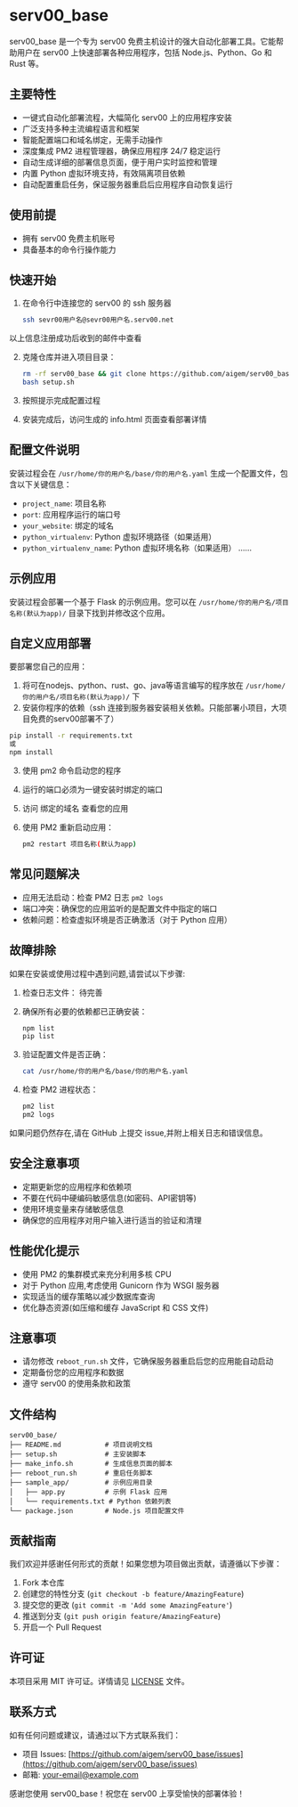 # serv00_base

serv00_base 是一个专为 serv00 免费主机设计的强大自动化部署工具。它能帮助用户在 serv00 上快速部署各种应用程序，包括 Node.js、Python、Go 和 Rust 等。

## 主要特性

- 一键式自动化部署流程，大幅简化 serv00 上的应用程序安装
- 广泛支持多种主流编程语言和框架
- 智能配置端口和域名绑定，无需手动操作
- 深度集成 PM2 进程管理器，确保应用程序 24/7 稳定运行
- 自动生成详细的部署信息页面，便于用户实时监控和管理
- 内置 Python 虚拟环境支持，有效隔离项目依赖
- 自动配置重启任务，保证服务器重启后应用程序自动恢复运行

## 使用前提

- 拥有 serv00 免费主机账号
- 具备基本的命令行操作能力

## 快速开始

1. 在命令行中连接您的 serv00 的 ssh 服务器
    ```bash
    ssh sevr00用户名@sevr00用户名.serv00.net
    ```
以上信息注册成功后收到的邮件中查看

2. 克隆仓库并进入项目目录：
   ```bash
   rm -rf serv00_base && git clone https://github.com/aigem/serv00_base.git && cd serv00_base
   bash setup.sh
   ```

3. 按照提示完成配置过程

4. 安装完成后，访问生成的 info.html 页面查看部署详情

## 配置文件说明

安装过程会在 `/usr/home/你的用户名/base/你的用户名.yaml` 生成一个配置文件，包含以下关键信息：

- `project_name`: 项目名称
- `port`: 应用程序运行的端口号
- `your_website`: 绑定的域名
- `python_virtualenv`: Python 虚拟环境路径（如果适用）
- `python_virtualenv_name`: Python 虚拟环境名称（如果适用）
……

## 示例应用

安装过程会部署一个基于 Flask 的示例应用。您可以在 `/usr/home/你的用户名/项目名称(默认为app)/` 目录下找到并修改这个应用。

## 自定义应用部署

要部署您自己的应用：

1. 将可在nodejs、python、rust、go、java等语言编写的程序放在 `/usr/home/你的用户名/项目名称(默认为app)/` 下
2. 安装你程序的依赖（ssh 连接到服务器安装相关依赖。只能部署小项目，大项目免费的serv00部署不了）
```bash
pip install -r requirements.txt
或
npm install
```
3. 使用 pm2 命令启动您的程序
4. 运行的端口必须为一键安装时绑定的端口
5. 访问 绑定的域名 查看您的应用


4. 使用 PM2 重新启动应用：
   ```bash
   pm2 restart 项目名称(默认为app)
   ```

## 常见问题解决

- 应用无法启动：检查 PM2 日志 `pm2 logs`
- 端口冲突：确保您的应用监听的是配置文件中指定的端口
- 依赖问题：检查虚拟环境是否正确激活（对于 Python 应用）

## 故障排除

如果在安装或使用过程中遇到问题,请尝试以下步骤:

1. 检查日志文件：
待完善

2. 确保所有必要的依赖都已正确安装：
   ```bash
   npm list
   pip list
   ```

3. 验证配置文件是否正确：
   ```bash
   cat /usr/home/你的用户名/base/你的用户名.yaml
   ```

4. 检查 PM2 进程状态：
   ```bash
   pm2 list
   pm2 logs
   ```

如果问题仍然存在,请在 GitHub 上提交 issue,并附上相关日志和错误信息。

## 安全注意事项

- 定期更新您的应用程序和依赖项
- 不要在代码中硬编码敏感信息(如密码、API密钥等)
- 使用环境变量来存储敏感信息
- 确保您的应用程序对用户输入进行适当的验证和清理

## 性能优化提示

- 使用 PM2 的集群模式来充分利用多核 CPU
- 对于 Python 应用,考虑使用 Gunicorn 作为 WSGI 服务器
- 实现适当的缓存策略以减少数据库查询
- 优化静态资源(如压缩和缓存 JavaScript 和 CSS 文件)

## 注意事项

- 请勿修改 `reboot_run.sh` 文件，它确保服务器重启后您的应用能自动启动
- 定期备份您的应用程序和数据
- 遵守 serv00 的使用条款和政策

## 文件结构

```
serv00_base/
├── README.md           # 项目说明文档
├── setup.sh            # 主安装脚本
├── make_info.sh        # 生成信息页面的脚本
├── reboot_run.sh       # 重启任务脚本
├── sample_app/         # 示例应用目录
│   ├── app.py          # 示例 Flask 应用
│   └── requirements.txt # Python 依赖列表
└── package.json        # Node.js 项目配置文件
```

## 贡献指南

我们欢迎并感谢任何形式的贡献！如果您想为项目做出贡献，请遵循以下步骤：

1. Fork 本仓库
2. 创建您的特性分支 (`git checkout -b feature/AmazingFeature`)
3. 提交您的更改 (`git commit -m 'Add some AmazingFeature'`)
4. 推送到分支 (`git push origin feature/AmazingFeature`)
5. 开启一个 Pull Request

## 许可证

本项目采用 MIT 许可证。详情请见 [LICENSE](LICENSE) 文件。

## 联系方式

如有任何问题或建议，请通过以下方式联系我们：

- 项目 Issues: [https://github.com/aigem/serv00_base/issues](https://github.com/aigem/serv00_base/issues)
- 邮箱: [your-email@example.com](mailto:your-email@example.com)

感谢您使用 serv00_base！祝您在 serv00 上享受愉快的部署体验！
